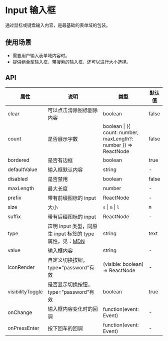 # Input 输入框
通过鼠标或键盘输入内容，是最基础的表单域的包装。

## 使用场景

- 需要用户输入表单域内容时。
- 提供组合型输入框，带搜索的输入框，还可以进行大小选择。

## API
属性 | 说明 | 类型 | 默认值
---|---|---|---
clear | 可以点击清除图标删除内容 | boolean | false
count | 是否展示字数 | boolean \| ({ count: number, maxLength?: number }) => ReactNode | false
bordered | 是否有边框 | boolean | true
defaultValue | 输入框默认内容 | string | -
disabled | 是否禁用 | boolean | false
maxLength | 最大长度 | number | -
prefix | 带有前缀图标的 input | ReactNode | -
size | 大小 | `s` \| `m` \| `l` | `m`
suffix | 带有后缀图标的 input | ReactNode | -
type | 声明 input 类型，同原生 input 标签的 type 属性，见：[MDN](https://developer.mozilla.org/zh-CN/docs/Web/HTML/Element/input#%E5%B1%9E%E6%80%A7) | string | text
value | 输入框内容 | string | -
iconRender | 自定义切换按钮，type="password"有效  | (visible: boolean) => ReactNode | -
visibilityToggle | 是否显示切换按钮，type="password"有效 | boolean | true
onChange | 输入框内容变化时的回调 | function(event: Event) | -
onPressEnter | 按下回车的回调 | function(event: Event) | -
